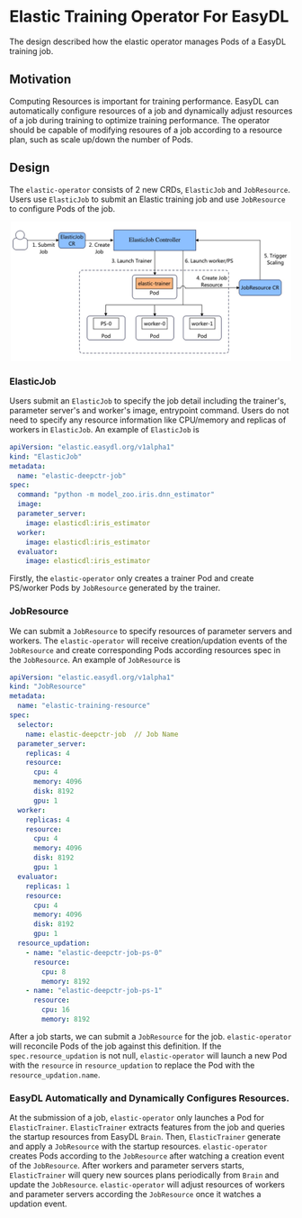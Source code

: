 # Elastic Training Operator For EasyDL
The design described how the elastic operator manages Pods of a EasyDL
training job.

## Motivation
Computing Resources is important for training performance. EasyDL can
automatically configure resources of a job and dynamically adjust
resources of a job during training to optimize training performance.
The operator should be capable of modifying resoures of a job according
to a resource plan, such as scale up/down the number of Pods.

## Design
The `elastic-operator` consists of 2 new CRDs, `ElasticJob` and `JobResource`.
Users use `ElasticJob` to submit an Elastic training job and use `JobResource`
to configure Pods of the job.

<div align="center">
	<img src="../figures/elastic-operator.jpg" alt="Editor" width="500">
</div>

### ElasticJob
Users submit an `ElasticJob` to specify the job detail including the trainer's,
parameter server's and worker's image, entrypoint command. Users do not need to
specify any resource information like CPU/memory and replicas of workers 
in `ElasticJob`.  An example of
`ElasticJob` is 

```yaml
apiVersion: "elastic.easydl.org/v1alpha1"
kind: "ElasticJob"
metadata:
  name: "elastic-deepctr-job"
spec:
  command: "python -m model_zoo.iris.dnn_estimator"
  image:
  parameter_server:
    image: elasticdl:iris_estimator 
  worker:
    image: elasticdl:iris_estimator 
  evaluator:
    image: elasticdl:iris_estimator 
```

Firstly, the `elastic-operator` only creates a trainer Pod
and create PS/worker Pods by `JobResource` generated by the trainer.

### JobResource
We can submit a `JobResource` to specify resources of parameter servers and
workers. The `elastic-operator` will receive creation/updation events of
the `JobResource` and create corresponding Pods according resources spec in
the `JobResource`. An example of `JobResource` is 

```yaml
apiVersion: "elastic.easydl.org/v1alpha1"
kind: "JobResource"
metadata:
  name: "elastic-training-resource"
spec:
  selector:
    name: elastic-deepctr-job  // Job Name
  parameter_server:
    replicas: 4
    resource:
      cpu: 4
      memory: 4096
      disk: 8192
      gpu: 1
  worker:
    replicas: 4
    resource:
      cpu: 4
      memory: 4096
      disk: 8192
      gpu: 1
  evaluator:
    replicas: 1
    resource:
      cpu: 4
      memory: 4096
      disk: 8192
      gpu: 1
  resource_updation:
    - name: "elastic-deepctr-job-ps-0"
      resource:
        cpu: 8
        memory: 8192
    - name: "elastic-deepctr-job-ps-1"
      resource:
        cpu: 16
        memory: 8192
```

After a job starts, we can submit a `JobResource` for the job.
`elastic-operator` will reconcile Pods of the job against this definition.
If the `spec.resource_updation` is not null, `elastic-operator` will
launch a new Pod with the `resource` in `resource_updation` to replace
the Pod with the `resource_updation.name`.

### EasyDL Automatically and Dynamically Configures Resources.

At the submission of a job, `elastic-operator` only launches a Pod for
`ElasticTrainer`. `ElasticTrainer` extracts features from the job and queries
the startup resources from EasyDL `Brain`. Then, `ElasticTrainer` generate and
apply a `JobResource` with the startup resources. `elastic-operator` creates
Pods according to the `JobResource` after watching a creation event of
the `JobResource`. After workers and parameter servers starts, `ElasticTrainer`
will query new sources plans periodically from `Brain` and update the
`JobResource`. `elastic-operator` will adjust resources of workers and
parameter servers according the `JobResource` once it watches a
updation event.
